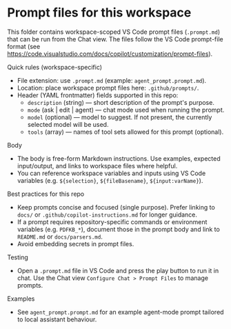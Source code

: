 # Prompt files for this workspace

This folder contains workspace-scoped VS Code prompt files (`.prompt.md`) that can be run from the Chat view. The files follow the VS Code prompt-file format (see https://code.visualstudio.com/docs/copilot/customization/prompt-files).

Quick rules (workspace-specific)
- File extension: use `.prompt.md` (example: `agent_prompt.prompt.md`).
- Location: place workspace prompt files here: `.github/prompts/`.
- Header (YAML frontmatter) fields supported in this repo:
  - `description` (string) — short description of the prompt's purpose.
  - `mode` (ask | edit | agent) — chat mode used when running the prompt.
  - `model` (optional) — model to suggest. If not present, the currently selected model will be used.
  - `tools` (array) — names of tool sets allowed for this prompt (optional).

Body
- The body is free-form Markdown instructions. Use examples, expected input/output, and links to workspace files where helpful.
- You can reference workspace variables and inputs using VS Code variables (e.g. `${selection}`, `${fileBasename}`, `${input:varName}`).

Best practices for this repo
- Keep prompts concise and focused (single purpose). Prefer linking to `docs/` or `.github/copilot-instructions.md` for longer guidance.
- If a prompt requires repository-specific commands or environment variables (e.g. `PDFKB_*`), document those in the prompt body and link to `README.md` or `docs/parsers.md`.
- Avoid embedding secrets in prompt files.

Testing
- Open a `.prompt.md` file in VS Code and press the play button to run it in chat. Use the Chat view `Configure Chat > Prompt Files` to manage prompts.

Examples
- See `agent_prompt.prompt.md` for an example agent-mode prompt tailored to local assistant behaviour.
